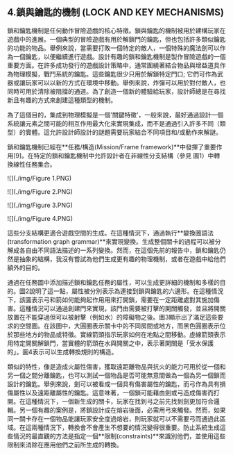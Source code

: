 ## 4.鎖與鑰匙的機制 (LOCK AND KEY MECHANISMS)

鎖和鑰匙機制是任何動作冒險遊戲的核心特徵。鎖與鑰匙的機制被用於建構玩家在遊戲中的進展。一個典型的冒險遊戲有用於解鎖門的鑰匙，但也包括許多類似鑰匙的功能的物品。舉例來說，當需要打敗一個特定的敵人，一個特殊的魔法劍可以作為一個鑰匙，以便繼續進行遊戲。設計有趣的鎖和鑰匙機制是製作冒險遊戲的一個重要方面。在許多成功發行的遊戲設計策略中，通常圍繞著結合物品與增益道具作為物理模擬，戰鬥系統的鑰匙。這些鑰匙很少只用於解鎖特定門口; 它們可作為武器或讓玩家可以以新的方式在環境中移動。舉例來說，炸彈可以用於對付敵人，也同時可用於清除被阻擋的通道。為了創造一個新的體驗給玩家，設計師總是在尋找新且有趣的方式來創建這種類型的機制。

為了這個目的，集成到物理模擬是一個'關鍵特徵'，一般來說，最好通過設計一個系統讓元素之間可能的相互作用最大化來實現集成，而不是通過引入許多不同（類型）的實體。這允許設計師設計的謎題需要玩家結合不同項目和/或動作來解謎。

鎖和鑰匙機制已經在**任務/構造(Mission/Frame framework)**中發揮了重要作用[9]。在特定的鎖和鑰匙機制中允許設計者在非線性分支結構（參見 圖1）中轉換線性任務集合。

![](./img/Figure 1.PNG)

![](./img/Figure 2.PNG)

![](./img/Figure 3.PNG)

![](./img/Figure 4.PNG)

這些分支結構更適合遊戲空間的生成。在這種情況下，通過執行**變換圖語法(transformation graph grammar)**來實現變換。生成整個關卡的過程可以被分解成各自由不同語法描述的一系列變換。然而，在這個先前的報告中，鎖和鑰匙仍然是抽象的結構，我沒有嘗試為他們生成更有趣的物理機制，或者在遊戲中給他們額外的目的。

通過在任務圖中添加描述鎖和鑰匙任務的屬性，可以生成更詳細的機制和多樣的目的。圖2說明了這一點，屬性被分別表示為連接到鎖與鑰匙的六邊形。在這種情況下，該圖表示弓和箭如何能夠起作用用來打開鎖，需要在一定距離處對其施加傷害。這種情況可以通過創建門來實現，該門由需要被打擊的開關觸發，並且將開關放置在不能穿過但可以被射擊（例如水）的障礙物之後。圖3顯示出了滿足這些要求的空間圖。在該圖中，大圓圈表示關卡中的不同房間或地方，而黑色圓圈表示位於那些地方的物品或特徵。實線箭頭指示玩家如何在地點之間移動。虛線箭頭表示用特定開關解鎖門，當實體的箭頭在水與開關之中，表示著開關是「受水保護的」。圖4表示可以生成轉換規則的構造。

類似的特性，像是造成火屬性傷害，獲取遠距離物品與抗火的能力可用於從一個和另一個之間分離鑰匙，也可以測試一個物品是否可能無意間做為一個為另一個鎖而設計的鑰匙。舉例來說，劍可以被看成一個具有傷害屬性的鑰匙，而弓作為具有損傷屬性以及遠距離屬性的鑰匙。這意味著，一個鎖可能藉由劍或弓造成傷害而打開。在這種情況下，一個新生成的關卡，玩家在找到弓之前先找到劍更加符合邏輯。另一個有趣的案例是，將鎖設計成在熔岩後面，必需用弓來觸發。然而，如果同一關卡存在一個物品能讓玩家安全度過熔岩，則玩家就可以不需要弓而通過此區域。在這兩種情況下，轉換會不會產生不想要的情況變得很重要。防止系統生成這些情況的最直觀的方法是指定一個**限制(constraints)**來識別他們，並使用這些限制來消除在應用他們之前所生成的轉換。

